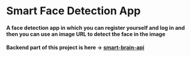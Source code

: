 # Smart Face Detection App
#### A face detection app in which you can register yourself and log in and then you can use an image URL to detect the face in the image

#### Backend part of this project is here -> [smart-brain-api](https://github.com/saggy2001/smart-brain-api)
